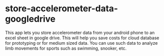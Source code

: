 # store-accelerometer-data-googledrive
This app lets you store accelerometer data from your android phone to an excel sheet in google drive. This will help you save costs for cloud database for prototyping or for medium sized data. You can use such data to analyze limb movements for sports such as swimming, snooker, etc.
